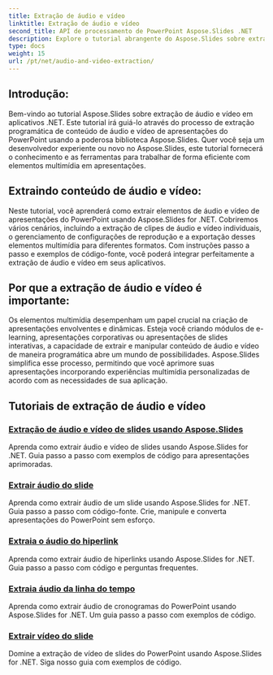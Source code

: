 ```yaml
---
title: Extração de áudio e vídeo
linktitle: Extração de áudio e vídeo
second_title: API de processamento de PowerPoint Aspose.Slides .NET
description: Explore o tutorial abrangente do Aspose.Slides sobre extração de áudio e vídeo em aplicativos .NET. Aprenda como extrair e manipular programaticamente elementos multimídia de apresentações do PowerPoint.
type: docs
weight: 15
url: /pt/net/audio-and-video-extraction/
---
```


## Introdução:

Bem-vindo ao tutorial Aspose.Slides sobre extração de áudio e vídeo em aplicativos .NET. Este tutorial irá guiá-lo através do processo de extração programática de conteúdo de áudio e vídeo de apresentações do PowerPoint usando a poderosa biblioteca Aspose.Slides. Quer você seja um desenvolvedor experiente ou novo no Aspose.Slides, este tutorial fornecerá o conhecimento e as ferramentas para trabalhar de forma eficiente com elementos multimídia em apresentações.

## Extraindo conteúdo de áudio e vídeo:

Neste tutorial, você aprenderá como extrair elementos de áudio e vídeo de apresentações do PowerPoint usando Aspose.Slides for .NET. Cobriremos vários cenários, incluindo a extração de clipes de áudio e vídeo individuais, o gerenciamento de configurações de reprodução e a exportação desses elementos multimídia para diferentes formatos. Com instruções passo a passo e exemplos de código-fonte, você poderá integrar perfeitamente a extração de áudio e vídeo em seus aplicativos.

## Por que a extração de áudio e vídeo é importante:

Os elementos multimídia desempenham um papel crucial na criação de apresentações envolventes e dinâmicas. Esteja você criando módulos de e-learning, apresentações corporativas ou apresentações de slides interativas, a capacidade de extrair e manipular conteúdo de áudio e vídeo de maneira programática abre um mundo de possibilidades. Aspose.Slides simplifica esse processo, permitindo que você aprimore suas apresentações incorporando experiências multimídia personalizadas de acordo com as necessidades de sua aplicação.

## Tutoriais de extração de áudio e vídeo
### [Extração de áudio e vídeo de slides usando Aspose.Slides](./audio-and-video-extraction/)
Aprenda como extrair áudio e vídeo de slides usando Aspose.Slides for .NET. Guia passo a passo com exemplos de código para apresentações aprimoradas.
### [Extrair áudio do slide](./extract-audio/)
Aprenda como extrair áudio de um slide usando Aspose.Slides for .NET. Guia passo a passo com código-fonte. Crie, manipule e converta apresentações do PowerPoint sem esforço.
### [Extraia o áudio do hiperlink](./extract-audio-from-hyperlink/)
Aprenda como extrair áudio de hiperlinks usando Aspose.Slides for .NET. Guia passo a passo com código e perguntas frequentes.
### [Extraia áudio da linha do tempo](./extract-audio-from-timeline/)
Aprenda como extrair áudio de cronogramas do PowerPoint usando Aspose.Slides for .NET. Um guia passo a passo com exemplos de código.
### [Extrair vídeo do slide](./extract-video/)
Domine a extração de vídeo de slides do PowerPoint usando Aspose.Slides for .NET. Siga nosso guia com exemplos de código.